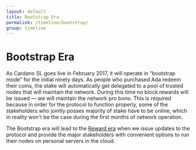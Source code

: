 ```yaml
---
layout: default
title: Bootstrap Era
permalink: /timeline/bootstrap/
group: timeline
---
```


[//]: # (Reviewed at 60033350e60408fc79f202491e6985b3b47acd90)

# Bootstrap Era

As Cardano SL goes live in February 2017, it will operate in “bootstrap mode”
for the initial ninety days. As people who purchased Ada redeem their coins,
the stake will automatically get delegated to a pool of trusted nodes that will
maintain the network. During this time no block rewards will
be issued — we will maintain the network pro bono. This is required
because in order for the protocol to function properly, some of
the stakeholders who jointly posses majority of stake have to be online,
which in reality won't be the case during the first months of
network operation.

The Bootstrap era will lead to the [Reward era](/timeline/reward) when we
issue updates to the protocol and provide the major stakeholders with
convenient options to run their nodes on personal servers in the cloud.
